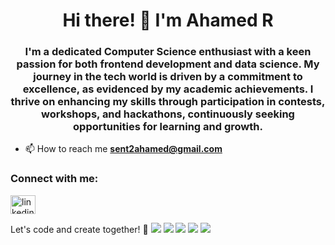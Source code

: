 <h1 align="center">Hi there! 👋 I'm Ahamed R</h1>
<h3 align="center">I'm a dedicated Computer Science enthusiast with a keen passion for both frontend development and data science. My journey in the tech world is driven by a commitment to excellence, as evidenced by my academic achievements. I thrive on enhancing my skills through participation in contests, workshops, and hackathons, continuously seeking opportunities for learning and growth.</h3>

- 📫 How to reach me **sent2ahamed@gmail.com**

<h3 align="left">Connect with me:</h3>
<p align="left">
<a href="https://linkedin.com/in/ahamedr08/" target="blank"><img align="center" src="https://raw.githubusercontent.com/rahuldkjain/github-profile-readme-generator/master/src/images/icons/Social/linked-in-alt.svg" alt="linkedin.com/in/ahamedr08/" height="30" width="40" /></a>
</p>

Let's code and create together! 🚀
[![](https://raw.githubusercontent.com/ahamedr08/ahamedr08/master/profile-summary-card-output/solarized/0-profile-details.svg)](https://github.com/vn7/github-profile-summary-cards)
[![](https://raw.githubusercontent.com/ahamedr08/ahamedr08/master/profile-summary-card-output/solarized/1-repos-per-language.svg)](https://github.com/ahamedr08/github-profile-summary-cards) [![](https://raw.githubusercontent.com/ahamedr08/ahamedr08/master/profile-summary-card-output/solarized/2-most-commit-language.svg)](https://github.com/ahamedr08/github-profile-summary-cards)
[![](https://raw.githubusercontent.com/ahamedr08/ahamedr08/master/profile-summary-card-output/solarized/3-stats.svg)](https://github.com/ahamedr08/github-profile-summary-cards) [![](https://raw.githubusercontent.com/ahamedr08/ahamedr08/master/profile-summary-card-output/solarized/4-productive-time.svg)](https://github.com/ahamedr08/github-profile-summary-cards)
